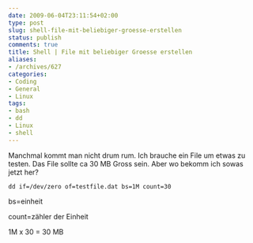 ```yaml
---
date: 2009-06-04T23:11:54+02:00
type: post
slug: shell-file-mit-beliebiger-groesse-erstellen
status: publish
comments: true
title: Shell | File mit beliebiger Groesse erstellen
aliases:
- /archives/627
categories:
- Coding
- General
- Linux
tags:
- bash
- dd
- Linux
- shell
---
```


Manchmal kommt man nicht drum rum. Ich brauche ein File um etwas zu testen. Das File sollte ca 30 MB Gross sein. Aber wo bekomm ich sowas jetzt her?

```
dd if=/dev/zero of=testfile.dat bs=1M count=30
```

bs=einheit

count=zähler der Einheit

1M x 30 = 30 MB

